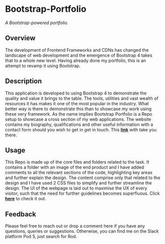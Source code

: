 # Bootstrap-Portfolio
*A Bootstrap-powered portfolio.*

## Overview
The development of Frontend Frameworks and CDNs has changed the landscape of web development and the emergence of Bootstrap 4 takes that to a whole new level. Having already done my portfolio, this is an attempt to revamp it using Bootstrap.

## Description
This application is developed to using Bootstrap 4 to demonstrate the quality and value it brings to the table. The tools, utilities and vast wealth of resources it has makes it one of the most popular in the industry. What better way is there to demonstrate this than to showcase my work using these very framework. As the name implies Bootstrap Portfolio is a Repo setup to showcase a cross section of my web applications. The website contains my biography, qualifications and other useful information with a contact form should you wish to get in get in touch. This [**link**](https://rhanciles.github.io/Bootstrap-Portfolio/) with take you there. 

## Usage
This Repo is made up of the core files and folders related to the task. It contains a folder with an image of the end product and I have added comments to all the relevant sections of the code, highlighting key areas and further explain the design.  The content comprise only that related to the design and I have used 2 CSS files to simplify and further streamline the design. The UI of the webpage is laid out to maximise the UX of every visitor, such that the need for further guidelines becomes superfluous. Click [**here**](https://rhanciles.github.io/Bootstrap-Portfolio/) to check it out.

## Feedback
Please feel free to reach out or drop a comment here if you have any questions, queries or suggestions. Otherwise, you can find me on the Slack platform Pod 5, just search for Rod.

